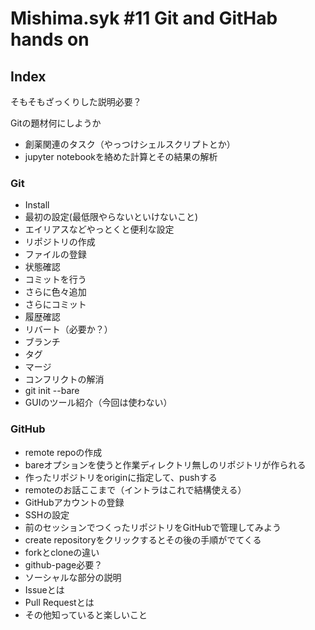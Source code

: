 # Mishima.syk #11 Git and GitHab hands on

## Index

そもそもざっくりした説明必要？

Gitの題材何にしようか

- 創薬関連のタスク（やっつけシェルスクリプトとか）
- jupyter notebookを絡めた計算とその結果の解析

### Git

- Install
- 最初の設定(最低限やらないといけないこと)
- エイリアスなどやっとくと便利な設定
- リポジトリの作成
- ファイルの登録 
- 状態確認
- コミットを行う
- さらに色々追加
- さらにコミット
- 履歴確認
- リバート（必要か？）
- ブランチ
- タグ
- マージ
- コンフリクトの解消
- git init --bare
- GUIのツール紹介（今回は使わない）

### GitHub

- remote repoの作成
- bareオプションを使うと作業ディレクトリ無しのリポジトリが作られる
- 作ったリポジトリをoriginに指定して、pushする
- remoteのお話ここまで（イントラはこれで結構使える）
- GitHubアカウントの登録
- SSHの設定
- 前のセッションでつくったリポジトリをGitHubで管理してみよう
- create repositoryをクリックするとその後の手順がでてくる
- forkとcloneの違い
- github-page必要？
- ソーシャルな部分の説明
- Issueとは
- Pull Requestとは
- その他知っていると楽しいこと